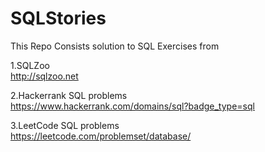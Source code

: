 # SQLStories
This Repo Consists solution to SQL Exercises from

1.SQLZoo                    
http://sqlzoo.net

2.Hackerrank SQL problems  
https://www.hackerrank.com/domains/sql?badge_type=sql

3.LeetCode SQL problems    
https://leetcode.com/problemset/database/
